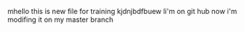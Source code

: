 mhello
this is new file for training
kjdnjbdfbuew
li'm on git hub
now i'm modifing it on my master branch

